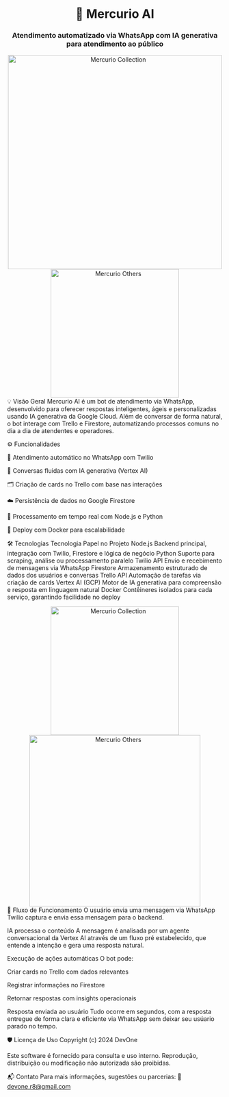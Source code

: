 <div align="center"> <h1>🤖  Mercurio AI</h1> <h3>Atendimento automatizado via WhatsApp com IA generativa para atendimento ao público</h3> </div> <div align="center"> <img src="https://lh3.googleusercontent.com/d/1wTNvlbpiZRM5sBCviAJX_ZQEW7Fq3xkG" alt="Mercurio Collection" width="500"/> <img src="https://lh3.googleusercontent.com/d/1ujKH-83ApkhTPHJmvgkkCbjrHhexSadl" alt="Mercurio Others" width="300"/> </div>
💡 Visão Geral
Mercurio AI é um bot de atendimento via WhatsApp, desenvolvido para oferecer respostas inteligentes, ágeis e personalizadas usando IA generativa da Google Cloud. Além de conversar de forma natural, o bot interage com Trello e Firestore, automatizando processos comuns no dia a dia de atendentes e operadores.

⚙️ Funcionalidades

📲 Atendimento automático no WhatsApp com Twilio

🧠 Conversas fluidas com IA generativa (Vertex AI)

🗂 Criação de cards no Trello com base nas interações

☁️ Persistência de dados no Google Firestore

🔄 Processamento em tempo real com Node.js e Python

🐳 Deploy com Docker para escalabilidade

🛠 Tecnologias
Tecnologia	Papel no Projeto
Node.js	Backend principal, integração com Twilio, Firestore e lógica de negócio
Python	Suporte para scraping, análise ou processamento paralelo
Twilio API	Envio e recebimento de mensagens via WhatsApp
Firestore	Armazenamento estruturado de dados dos usuários e conversas
Trello API	Automação de tarefas via criação de cards
Vertex AI (GCP)	Motor de IA generativa para compreensão e resposta em linguagem natural
Docker	Contêineres isolados para cada serviço, garantindo facilidade no deploy

<div align="center"> <img src="https://lh3.googleusercontent.com/d/1EZxgAYkvVo6AqiZRKHVKNMPVLyJ7abfY" alt="Mercurio Collection" width="300"/> <img src="https://lh3.googleusercontent.com/d/1AuP8otFxbIo0z_V9piLMXrWBzhAhOdYa" alt="Mercurio Others" width="400"/> </div>
🔁 Fluxo de Funcionamento
O usuário envia uma mensagem via WhatsApp
Twilio captura e envia essa mensagem para o backend.

IA processa o conteúdo
A mensagem é analisada por um agente conversacional da Vertex AI através de um fluxo pré estabelecido, que entende a intenção e gera uma resposta natural.

Execução de ações automáticas
O bot pode:

Criar cards no Trello com dados relevantes

Registrar informações no Firestore

Retornar respostas com insights operacionais

Resposta enviada ao usuário
Tudo ocorre em segundos, com a resposta entregue de forma clara e eficiente via WhatsApp sem deixar seu usúario parado no tempo.


🛡️ Licença de Uso
Copyright (c) 2024 DevOne

Este software é fornecido para consulta e uso interno. Reprodução, distribuição ou modificação não autorizada são proibidas.

📬 Contato
Para mais informações, sugestões ou parcerias:
📧 devone.r8@gmail.com
